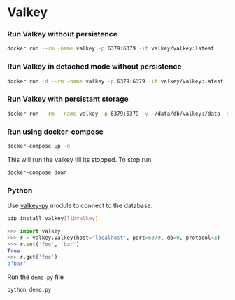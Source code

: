 # Valkey

### Run Valkey without persistence
```bash
docker run --rm -name valkey -p 6379:6379 -it valkey/valkey:latest
```

### Run Valkey in detached mode without persistence
```bash
docker run -d --rm -name valkey -p 6379:6379 -it valkey/valkey:latest
```

### Run Valkey with persistant storage
```bash
docker run --rm --name valkey -p 6379:6379 -v ~/data/db/valkey:/data -d valkey/valkey valkey-server --save 60 1 --loglevel warning
```

### Run using docker-compose
```bash
docker-compose up -d
```
This will run the valkey till its stopped. To stop run 
```bash
docker-compose down
```

### Python

Use [valkey-py](https://github.com/valkey-io/valkey-py) module to connect to the database.

```bash
pip install valkey[libvalkey]
```

```python
>>> import valkey
>>> r = valkey.Valkey(host='localhost', port=6379, db=0, protocol=3)
>>> r.set('foo', 'bar')
True
>>> r.get('foo')
b'bar'
```

Run the `demo.py` file
```bash
python demo.py
```

